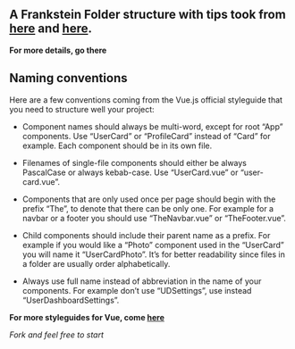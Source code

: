 

## A Frankstein Folder structure with tips took from [here](https://itnext.io/how-to-structure-a-vue-js-project-29e4ddc1aeeb) and [here](https://vueschool.io/articles/vuejs-tutorials/structuring-vue-components/).

**For more details, go there**

## Naming conventions

Here are a few conventions coming from the Vue.js official styleguide that you need to structure well your project:

- Component names should always be multi-word, except for root “App” components. Use “UserCard” or “ProfileCard” instead of “Card” for example.
Each component should be in its own file.

- Filenames of single-file components should either be always PascalCase or always kebab-case. Use “UserCard.vue” or “user-card.vue”.

- Components that are only used once per page should begin with the prefix “The”, to denote that there can be only one. For example for a navbar or a footer you should use “TheNavbar.vue” or “TheFooter.vue”.

- Child components should include their parent name as a prefix. For example if you would like a “Photo” component used in the “UserCard” you will name it “UserCardPhoto”. It’s for better readability since files in a folder are usually order alphabetically.

- Always use full name instead of abbreviation in the name of your components. For example don’t use “UDSettings”, use instead “UserDashboardSettings”.

**For more styleguides for Vue, come [here](https://learn-vuejs.github.io/vue-patterns/useful-links/)**


*Fork and feel free to start*
